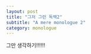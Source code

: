 ```yaml
---
layout: post
title: "그저 그런 독백2"
subtitle: "A mere monologue 2"
category: monologue
---
```


그만 생각하기!!!!!!
